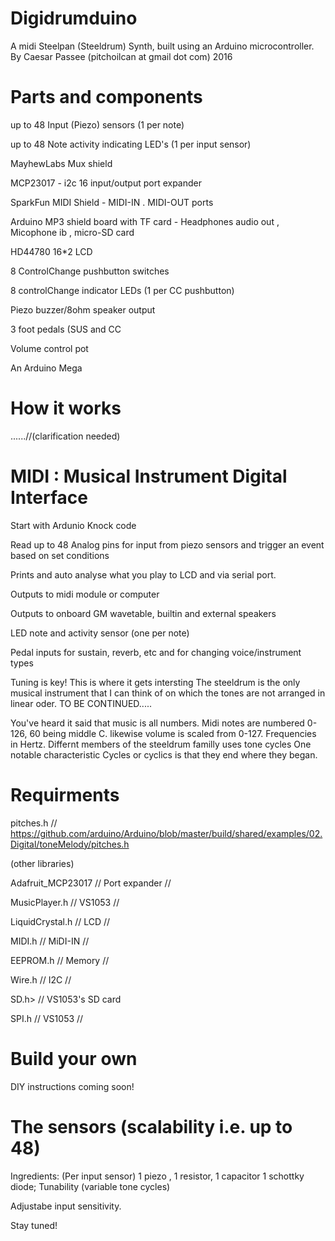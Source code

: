 # Digidrumduino
A midi Steelpan (Steeldrum) Synth,
built using an Arduino microcontroller.
By Caesar Passee
(pitchoilcan at gmail dot com)
2016

# Parts and components

 up to 48 Input (Piezo) sensors (1 per note)
 
 up to 48 Note activity indicating LED's (1 per input sensor)
 
 MayhewLabs Mux shield
 
 MCP23017 - i2c 16 input/output port expander
 
 SparkFun MIDI Shield - MIDI-IN  . MIDI-OUT ports
 
 Arduino MP3 shield board with TF card - Headphones audio out , Micophone ib , micro-SD card
 
 HD44780 16*2 LCD
 
 8 ControlChange  pushbutton switches
 
 8 controlChange indicator LEDs (1 per CC pushbutton)
 
 Piezo buzzer/8ohm speaker output
 
 3 foot pedals (SUS and CC
 
 Volume control pot
 
 An Arduino Mega
 
# How it works
 ......//(clarification needed)
 
#                       MIDI :   Musical Instrument Digital Interface
  Start with Ardunio Knock code
  
  Read up to 48 Analog pins for input from piezo sensors and trigger an event based on set conditions 
  
  Prints and auto analyse what you play to LCD and via serial port.
  
  Outputs to midi module or computer
  
  Outputs to onboard GM wavetable, builtin and external speakers
  
  LED note and activity sensor (one per note)
  
  Pedal inputs for sustain, reverb, etc and for changing voice/instrument types
  
  Tuning is key! This is where it gets intersting 
  The steeldrum is the only musical instrument that I can think of on which the tones are not 
  arranged in linear oder. 
  TO BE CONTINUED.....
  
  You've heard it said that music is all numbers. Midi notes are numbered 0-126, 60 being middle C.
  likewise volume is scaled from 0-127. Frequencies in Hertz. Differnt members of the steeldrum familly uses tone cycles
  One notable characteristic Cycles or cyclics is that they end where they began.
  
#   Requirments 
   pitches.h // https://github.com/arduino/Arduino/blob/master/build/shared/examples/02.Digital/toneMelody/pitches.h
   
   (other libraries)
   
   Adafruit_MCP23017 // Port expander //
   
   MusicPlayer.h  // VS1053 //
   
   LiquidCrystal.h // LCD //
   
   MIDI.h // MiDI-IN  //
   
   EEPROM.h  //  Memory //
   
   Wire.h // I2C //
   
   SD.h> // VS1053's SD card
   
   SPI.h // VS1053 //
# Build your own
 DIY instructions coming soon!
#  The sensors (scalability i.e. up to 48)

 Ingredients: (Per input sensor) 1 piezo , 1 resistor, 1 capacitor 1 schottky diode;
  Tunability (variable tone cycles)
  
  Adjustabe input sensitivity. 
 
 Stay tuned!
